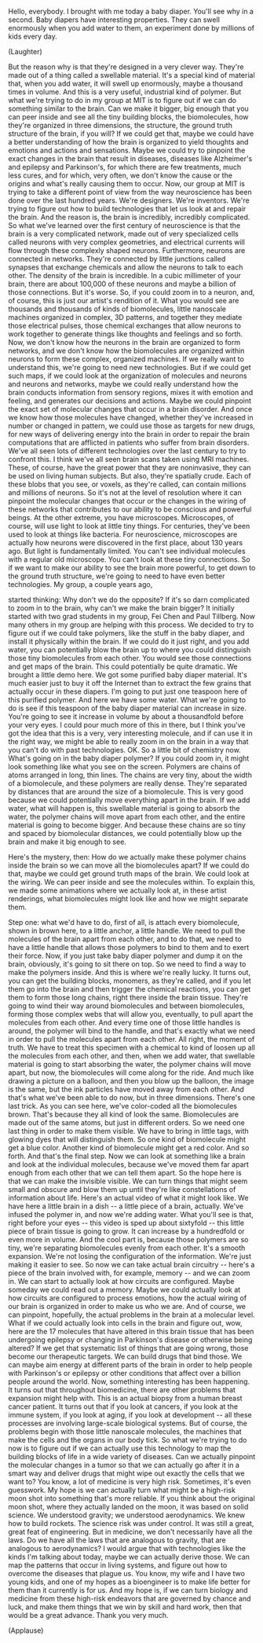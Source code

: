 
Hello, everybody.
I brought with me today a baby diaper.
You&#39;ll see why in a second.
Baby diapers have interesting properties.
They can swell enormously
when you add water to them,
an experiment done
by millions of kids every day.

(Laughter)

But the reason why
is that they&#39;re designed
in a very clever way.
They&#39;re made out of a thing
called a swellable material.
It&#39;s a special kind of material that,
when you add water,
it will swell up enormously,
maybe a thousand times in volume.
And this is a very useful,
industrial kind of polymer.
But what we&#39;re trying to do
in my group at MIT
is to figure out if we can do
something similar to the brain.
Can we make it bigger,
big enough that you
can peer inside
and see all the tiny building blocks,
the biomolecules,
how they&#39;re organized in three dimensions,
the structure, the ground truth
structure of the brain, if you will?
If we could get that,
maybe we could have a better understanding
of how the brain is organized
to yield thoughts and emotions
and actions and sensations.
Maybe we could try to pinpoint
the exact changes in the brain
that result in diseases,
diseases like Alzheimer&#39;s
and epilepsy and Parkinson&#39;s,
for which there are few
treatments, much less cures,
and for which, very often,
we don&#39;t know the cause or the origins
and what&#39;s really causing them to occur.
Now, our group at MIT
is trying to take
a different point of view
from the way neuroscience has
been done over the last hundred years.
We&#39;re designers. We&#39;re inventors.
We&#39;re trying to figure out
how to build technologies
that let us look at and repair the brain.
And the reason is,
the brain is incredibly,
incredibly complicated.
So what we&#39;ve learned
over the first century of neuroscience
is that the brain is a very
complicated network,
made out of very specialized
cells called neurons
with very complex geometries,
and electrical currents will flow
through these complexly shaped neurons.
Furthermore, neurons
are connected in networks.
They&#39;re connected by little junctions
called synapses that exchange chemicals
and allow the neurons
to talk to each other.
The density of the brain is incredible.
In a cubic millimeter of your brain,
there are about 100,000 of these neurons
and maybe a billion of those connections.
But it&#39;s worse.
So, if you could zoom in to a neuron,
and, of course, this is just
our artist&#39;s rendition of it.
What you would see are thousands
and thousands of kinds of biomolecules,
little nanoscale machines
organized in complex, 3D patterns,
and together they mediate
those electrical pulses,
those chemical exchanges
that allow neurons to work together
to generate things like thoughts
and feelings and so forth.
Now, we don&#39;t know how
the neurons in the brain are organized
to form networks,
and we don&#39;t know how
the biomolecules are organized
within neurons
to form these complex, organized machines.
If we really want to understand this,
we&#39;re going to need new technologies.
But if we could get such maps,
if we could look at the organization
of molecules and neurons
and neurons and networks,
maybe we could really understand
how the brain conducts information
from sensory regions,
mixes it with emotion and feeling,
and generates our decisions and actions.
Maybe we could pinpoint the exact set
of molecular changes that occur
in a brain disorder.
And once we know how
those molecules have changed,
whether they&#39;ve increased in number
or changed in pattern,
we could use those
as targets for new drugs,
for new ways of delivering
energy into the brain
in order to repair the brain
computations that are afflicted
in patients who suffer
from brain disorders.
We&#39;ve all seen lots of different
technologies over the last century
to try to confront this.
I think we&#39;ve all seen brain scans
taken using MRI machines.
These, of course, have the great power
that they are noninvasive,
they can be used on living human subjects.
But also, they&#39;re spatially crude.
Each of these blobs that you see,
or voxels, as they&#39;re called,
can contain millions
and millions of neurons.
So it&#39;s not at the level of resolution
where it can pinpoint
the molecular changes that occur
or the changes in the wiring
of these networks
that contributes to our ability
to be conscious and powerful beings.
At the other extreme,
you have microscopes.
Microscopes, of course, will use light
to look at little tiny things.
For centuries, they&#39;ve been used
to look at things like bacteria.
For neuroscience,
microscopes are actually how neurons
were discovered in the first place,
about 130 years ago.
But light is fundamentally limited.
You can&#39;t see individual molecules
with a regular old microscope.
You can&#39;t look at these tiny connections.
So if we want to make our ability
to see the brain more powerful,
to get down to the ground truth structure,
we&#39;re going to need to have
even better technologies.
My group, a couple years ago,

started thinking:
Why don&#39;t we do the opposite?
If it&#39;s so darn complicated
to zoom in to the brain,
why can&#39;t we make the brain bigger?
It initially started
with two grad students in my group,
Fei Chen and Paul Tillberg.
Now many others in my group
are helping with this process.
We decided to try to figure out
if we could take polymers,
like the stuff in the baby diaper,
and install it physically
within the brain.
If we could do it just right,
and you add water,
you can potentially blow the brain up
to where you could distinguish
those tiny biomolecules from each other.
You would see those connections
and get maps of the brain.
This could potentially be quite dramatic.
We brought a little demo here.
We got some purified baby diaper material.
It&#39;s much easier
just to buy it off the Internet
than to extract the few grains
that actually occur in these diapers.
I&#39;m going to put just one teaspoon here
of this purified polymer.
And here we have some water.
What we&#39;re going to do
is see if this teaspoon
of the baby diaper material
can increase in size.
You&#39;re going to see it increase in volume
by about a thousandfold
before your very eyes.
I could pour much more of this in there,
but I think you&#39;ve got the idea
that this is a very,
very interesting molecule,
and if can use it in the right way,
we might be able
to really zoom in on the brain
in a way that you can&#39;t do
with past technologies.
OK. So a little bit of chemistry now.
What&#39;s going on
in the baby diaper polymer?
If you could zoom in,
it might look something like
what you see on the screen.
Polymers are chains of atoms
arranged in long, thin lines.
The chains are very tiny,
about the width of a biomolecule,
and these polymers are really dense.
They&#39;re separated by distances
that are around the size of a biomolecule.
This is very good
because we could potentially
move everything apart in the brain.
If we add water, what will happen is,
this swellable material
is going to absorb the water,
the polymer chains will move
apart from each other,
and the entire material
is going to become bigger.
And because these chains are so tiny
and spaced by biomolecular distances,
we could potentially blow up the brain
and make it big enough to see.

Here&#39;s the mystery, then:
How do we actually make
these polymer chains inside the brain
so we can move all the biomolecules apart?
If we could do that,
maybe we could get
ground truth maps of the brain.
We could look at the wiring.
We can peer inside
and see the molecules within.
To explain this, we made some animations
where we actually look
at, in these artist renderings,
what biomolecules might look
like and how we might separate them.

Step one: what we&#39;d have
to do, first of all,
is attach every biomolecule,
shown in brown here,
to a little anchor, a little handle.
We need to pull the molecules
of the brain apart from each other,
and to do that, we need
to have a little handle
that allows those polymers to bind to them
and to exert their force.
Now, if you just take baby diaper
polymer and dump it on the brain,
obviously, it&#39;s going to sit there on top.
So we need to find a way
to make the polymers inside.
And this is where we&#39;re really lucky.
It turns out, you can
get the building blocks,
monomers, as they&#39;re called,
and if you let them go into the brain
and then trigger the chemical reactions,
you can get them to form
those long chains,
right there inside the brain tissue.
They&#39;re going to wind their way
around biomolecules
and between biomolecules,
forming those complex webs
that will allow you, eventually,
to pull apart the molecules
from each other.
And every time one
of those little handles is around,
the polymer will bind to the handle,
and that&#39;s exactly what we need
in order to pull the molecules
apart from each other.
All right, the moment of truth.
We have to treat this specimen
with a chemical to kind of loosen up
all the molecules from each other,
and then, when we add water,
that swellable material is going
to start absorbing the water,
the polymer chains will move apart,
but now, the biomolecules
will come along for the ride.
And much like drawing
a picture on a balloon,
and then you blow up the balloon,
the image is the same,
but the ink particles have moved
away from each other.
And that&#39;s what we&#39;ve been able
to do now, but in three dimensions.
There&#39;s one last trick.
As you can see here,
we&#39;ve color-coded
all the biomolecules brown.
That&#39;s because they all
kind of look the same.
Biomolecules are made
out of the same atoms,
but just in different orders.
So we need one last thing
in order to make them visible.
We have to bring in little tags,
with glowing dyes
that will distinguish them.
So one kind of biomolecule
might get a blue color.
Another kind of biomolecule
might get a red color.
And so forth.
And that&#39;s the final step.
Now we can look at something like a brain
and look at the individual molecules,
because we&#39;ve moved them
far apart enough from each other
that we can tell them apart.
So the hope here is that
we can make the invisible visible.
We can turn things that might seem
small and obscure
and blow them up
until they&#39;re like constellations
of information about life.
Here&#39;s an actual video
of what it might look like.
We have here a little brain in a dish --
a little piece of a brain, actually.
We&#39;ve infused the polymer in,
and now we&#39;re adding water.
What you&#39;ll see is that,
right before your eyes --
this video is sped up about sixtyfold --
this little piece of brain tissue
is going to grow.
It can increase by a hundredfold
or even more in volume.
And the cool part is, because
those polymers are so tiny,
we&#39;re separating biomolecules
evenly from each other.
It&#39;s a smooth expansion.
We&#39;re not losing the configuration
of the information.
We&#39;re just making it easier to see.
So now we can take
actual brain circuitry --
here&#39;s a piece of the brain
involved with, for example, memory --
and we can zoom in.
We can start to actually look at
how circuits are configured.
Maybe someday we could read out a memory.
Maybe we could actually look
at how circuits are configured
to process emotions,
how the actual wiring
of our brain is organized
in order to make us who we are.
And of course, we can pinpoint, hopefully,
the actual problems in the brain
at a molecular level.
What if we could actually
look into cells in the brain
and figure out, wow, here are the 17
molecules that have altered
in this brain tissue that has been
undergoing epilepsy
or changing in Parkinson&#39;s disease
or otherwise being altered?
If we get that systematic list
of things that are going wrong,
those become our therapeutic targets.
We can build drugs that bind those.
We can maybe aim energy
at different parts of the brain
in order to help people
with Parkinson&#39;s or epilepsy
or other conditions that affect
over a billion people
around the world.
Now, something interesting
has been happening.
It turns out that throughout biomedicine,
there are other problems
that expansion might help with.
This is an actual biopsy
from a human breast cancer patient.
It turns out that if you look at cancers,
if you look at the immune system,
if you look at aging,
if you look at development --
all these processes are involving
large-scale biological systems.
But of course, the problems begin
with those little nanoscale molecules,
the machines that make the cells
and the organs in our body tick.
So what we&#39;re trying
to do now is to figure out
if we can actually use this technology
to map the building blocks of life
in a wide variety of diseases.
Can we actually pinpoint
the molecular changes in a tumor
so that we can actually
go after it in a smart way
and deliver drugs that might wipe out
exactly the cells that we want to?
You know, a lot of medicine
is very high risk.
Sometimes, it&#39;s even guesswork.
My hope is we can actually turn
what might be a high-risk moon shot
into something that&#39;s more reliable.
If you think about the original moon shot,
where they actually landed on the moon,
it was based on solid science.
We understood gravity;
we understood aerodynamics.
We knew how to build rockets.
The science risk was under control.
It was still a great, great
feat of engineering.
But in medicine, we don&#39;t
necessarily have all the laws.
Do we have all the laws
that are analogous to gravity,
that are analogous to aerodynamics?
I would argue that with technologies
like the kinds I&#39;m talking about today,
maybe we can actually derive those.
We can map the patterns
that occur in living systems,
and figure out how to overcome
the diseases that plague us.
You know, my wife and I
have two young kids,
and one of my hopes as a bioengineer
is to make life better for them
than it currently is for us.
And my hope is, if we can
turn biology and medicine
from these high-risk endeavors
that are governed by chance and luck,
and make them things
that we win by skill and hard work,
then that would be a great advance.
Thank you very much.

(Applause)


